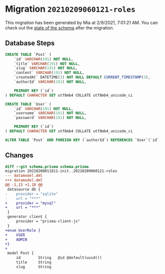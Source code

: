 # Migration `20210209060121-roles`

This migration has been generated by Mia at 2/9/2021, 7:01:21 AM.
You can check out the [state of the schema](./schema.prisma) after the migration.

## Database Steps

```sql
CREATE TABLE `Post` (
    `id` VARCHAR(191) NOT NULL,
    `title` VARCHAR(191) NOT NULL,
    `slug` VARCHAR(191) NOT NULL,
    `content` VARCHAR(191) NOT NULL,
    `createdAt` DATETIME(3) NOT NULL DEFAULT CURRENT_TIMESTAMP(3),
    `authorId` VARCHAR(191) NOT NULL,

    PRIMARY KEY (`id`)
) DEFAULT CHARACTER SET utf8mb4 COLLATE utf8mb4_unicode_ci

CREATE TABLE `User` (
    `id` VARCHAR(191) NOT NULL,
    `username` VARCHAR(191) NOT NULL,
    `password` VARCHAR(191) NOT NULL,

    PRIMARY KEY (`id`)
) DEFAULT CHARACTER SET utf8mb4 COLLATE utf8mb4_unicode_ci

ALTER TABLE `Post` ADD FOREIGN KEY (`authorId`) REFERENCES `User`(`id`) ON DELETE CASCADE ON UPDATE CASCADE
```

## Changes

```diff
diff --git schema.prisma schema.prisma
migration 20210208011811-init..20210209060121-roles
--- datamodel.dml
+++ datamodel.dml
@@ -1,13 +1,18 @@
 datasource db {
-    provider = "sqlite"
-    url = "***"
+    provider = "mysql"
+    url = "***"
 }
 generator client {
     provider = "prisma-client-js"
 }
+enum UserRole {
+    USER
+    ADMIN
+}
+
 model Post {
     id        String   @id @default(uuid())
     title     String
     slug      String
```


